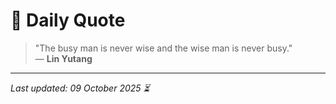 # 📜 Daily Quote

> "The busy man is never wise and the wise man is never busy."  
> — **Lin Yutang**

---

_Last updated: 09 October 2025 ⏳_
